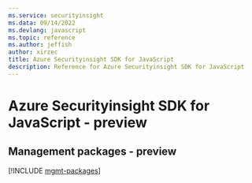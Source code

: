 ```yaml
---
ms.service: securityinsight
ms.data: 09/14/2022
ms.devlang: javascript
ms.topic: reference
ms.author: jeffish
author: xirzec
title: Azure Securityinsight SDK for JavaScript
description: Reference for Azure Securityinsight SDK for JavaScript
---
```

# Azure Securityinsight SDK for JavaScript - preview

## Management packages - preview
[!INCLUDE [mgmt-packages](securityinsight-mgmt-index.md)]